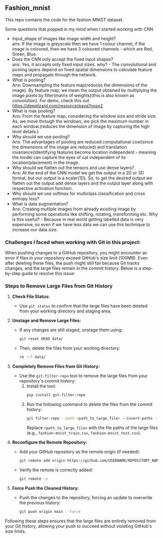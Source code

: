 ## Fashion_mnist

This repo contains the code for the fashion MNIST dataset.

Some questions that popped in my mind when I started working with CNN<br>
- Input_shape of images like image width and height?<br>
ans: If the image is greyscale then we have 1 colour channel, if the image is coloured, then we have 3 coloured channels - which are Red, Green, Blue.<br>
- Does the CNN only accept the fixed input shapes?<br>
ans: Yes, it accepts only fixed input sizes. why? - The convolutional and pooling layers depend on fixed spatial dimensions to calculate feature maps and propagate through the network.<br>
- What is pooling?<br>
Ans: Downsampling the feature map(reduces the dimensions of the image). By feature map, we mean the output obtained by multiplying the image pixels by filter(matrix of weights)(this is also known as convolution). For demo, check this out https://deeplizard.com/resource/pavq7noze2 <br>
- What is max pooling?<br>
Ans: From the feature map, considering the window size and stride size. As, we move through the windows, we pick the maximum number in each window.(reduces the dimension of image by capturing the high level details.) <br>
- Why should we use pooling?<br>
Ans: The advantages of pooling are reduced computational cost(since the dimensions of the image are reduced) and translation invariance(Identifying features become location independent - meaning the model can capture the eyes of cat independent of its location(placement) in the image. <br>
- Why should we flatten out the tensors and use dense layers?<br>
Ans: At the end of the  CNN model we get the output in a 2D or 3D format, but our output is a scalar(1D). So, to get the desired output we flatten out the output add dense layers and the output layer along with respective activation function. <br>
- Why should we use softmax for multiclass classification and cross entropy loss?<br>
- What is data augmentation? <br>
Ans: Creating mutilple images from already exisiting image by performing some operations like shifting, rotating, transforming etc. Why is this useful? - Because in real world getting labelled data is very expensive, so even if we have less data we can use this technique to increase our data size. <br>


### Challenges I faced when working with Git in this project:

When pushing changes to a GitHub repository, you might encounter an error if files in your repository exceed GitHub's size limit (100MB). Even after deleting these files, the push might still fail because Git tracks changes, and the large files remain in the commit history. Below is a step-by-step guide to resolve this issue:

### Steps to Remove Large Files from Git History

1. **Check File Status:**
   - Use `git status` to confirm that the large files have been deleted from your working directory and staging area.

2. **Unstage and Remove Large Files:**
   - If any changes are still staged, unstage them using:
     ```bash
     git reset HEAD data/
     ```
   - Then, delete the files from your working directory:
     ```bash
     rm -rf data/
     ```

3. **Completely Remove Files from Git History:**
   - Use the `git-filter-repo` tool to remove the large files from your repository's commit history:
     1. Install the tool:
        ```bash
        pip install git-filter-repo
        ```
     2. Run the following command to delete the files from the commit history:
        ```bash
        git filter-repo --path <path_to_large_file> --invert-paths --force
        ```
        Replace `<path_to_large_file>` with the file paths of the large files (e.g., `fashion-mnist_train.csv`, `fashion-mnist_test.csv`).

4. **Reconfigure the Remote Repository:**
   - Add your GitHub repository as the remote origin (if needed):
     ```bash
     git remote add origin https://github.com/USERNAME/REPOSITORY_NAME.git
     ```
   - Verify the remote is correctly added:
     ```bash
     git remote -v
     ```

5. **Force Push the Cleaned History:**
   - Push the changes to the repository, forcing an update to overwrite the previous history:
     ```bash
     git push origin main --force
     ```

Following these steps ensures that the large files are entirely removed from your Git history, allowing your push to succeed without violating GitHub's size limits.


